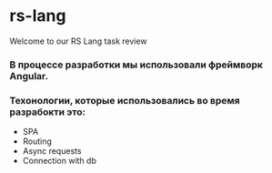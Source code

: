 # rs-lang
Welcome to our RS Lang task review

### В процессе разработки мы использовали фреймворк Angular. ###

### Техонологии, которые использовались во время разрабокти это: ###

* SPA
* Routing
* Async requests
* Connection with db
